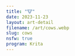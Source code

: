 ```yaml
---
title: "🐮"
date: 2023-11-23
layout: art-detail
filename: /art/cows.webp
slug: cows
nsfw: true
program: Krita
---
```

